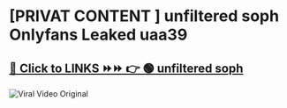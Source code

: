 
 # [PRIVAT CONTENT ] unfiltered soph Onlyfans Leaked uaa39

## <h2><a href="https://clipsfans.com/unfiltered_soph&ref=git">🔗 Click to LINKS ⏩⏩ 👉 🟢 unfiltered soph </a></h2>

<a href="https://clipsfans.com/unfiltered_soph&ref=git" rel="nofollow" data-target="animated-image.originalLink"><img src="https://i.ibb.co.com/xMMVF88/686577567.gif" alt="Viral Video Original" style="max-width: 100%; display: inline-block;" data-target="animated-image.originalImage"></a>

